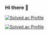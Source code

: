 ### Hi there 👋

<!--
**shlish95/shlish95** is a ✨ _special_ ✨ repository because its `README.md` (this file) appears on your GitHub profile.

Here are some ideas to get you started:

- 🔭 I’m currently working on ...
- 🌱 I’m currently learning ...
- 👯 I’m looking to collaborate on ...
- 🤔 I’m looking for help with ...
- 💬 Ask me about ...
- 📫 How to reach me: ...
- 😄 Pronouns: ...
- ⚡ Fun fact: ...
-->

[![Solved.ac Profile](http://mazassumnida.wtf/api/v2/generate_badge?boj=shlish)](https://solved.ac/shlish/)

[![Solved.ac Profile](http://mazassumnida.wtf/api/v2/generate_badge?boj=shlish)](https://solved.ac/shlish/)
